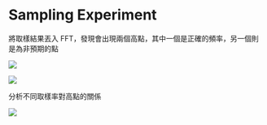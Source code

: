# Sampling Experiment

將取樣結果丟入 FFT，發現會出現兩個高點，其中一個是正確的頻率，另一個則是為非預期的點

![](./fft_two_high_poin.png)

![](./fft_two_high_point_30.png)

分析不同取樣率對高點的關係

![](./high_point_relative_to_frequency.png)

